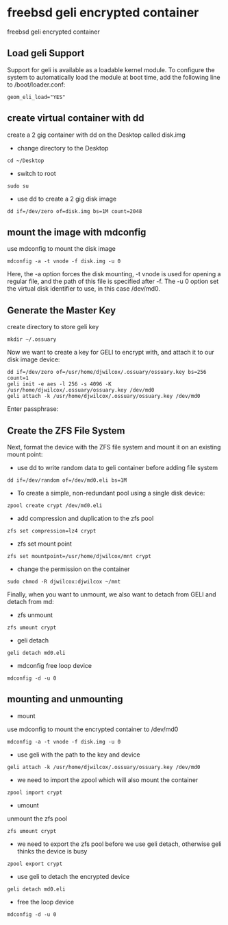 # freebsd geli encrypted container

freebsd geli encrypted container

## Load geli Support

Support for geli is available as a loadable kernel module. To configure the system to automatically load the module at boot time, add the following line to /boot/loader.conf:

```
geom_eli_load="YES"
```

## create virtual container with dd

create a 2 gig container with dd on the Desktop called disk.img

* change directory to the Desktop

```
cd ~/Desktop
```

* switch to root

```
sudo su
```

* use dd to create a 2 gig disk image

```
dd if=/dev/zero of=disk.img bs=1M count=2048
```

## mount the image with mdconfig

use mdconfig to mount the disk image

```
mdconfig -a -t vnode -f disk.img -u 0
```

Here, the -a option forces the disk mounting, -t vnode is used for opening a regular file, and the path of this file is specified after -f. The -u 0 option set the virtual disk identifier to use, in this case /dev/md0.

## Generate the Master Key

create directory to store geli key

```
mkdir ~/.ossuary
```

Now we want to create a key for GELI to encrypt with, and attach it to our disk image device:

```
dd if=/dev/zero of=/usr/home/djwilcox/.ossuary/ossuary.key bs=256 count=1
geli init -e aes -l 256 -s 4096 -K /usr/home/djwilcox/.ossuary/ossuary.key /dev/md0
geli attach -k /usr/home/djwilcox/.ossuary/ossuary.key /dev/md0
```

Enter passphrase:

## Create the ZFS File System

Next, format the device with the ZFS file system and mount it on an existing mount point:

* use dd to write random data to geli container before adding file system

```
dd if=/dev/random of=/dev/md0.eli bs=1M
```

* To create a simple, non-redundant pool using a single disk device:

```
zpool create crypt /dev/md0.eli
```

* add compression and duplication to the zfs pool

```
zfs set compression=lz4 crypt
```

* zfs set mount point

```
zfs set mountpoint=/usr/home/djwilcox/mnt crypt
```

* change the permission on the container

```
sudo chmod -R djwilcox:djwilcox ~/mnt
```

Finally, when you want to unmount, we also want to detach from GELI and detach from md:


* zfs unmount

```
zfs umount crypt
```

* geli detach

```
geli detach md0.eli
```

* mdconfig free loop device

```
mdconfig -d -u 0
```

## mounting and unmounting

* mount

use mdconfig to mount the encrypted container to /dev/md0

```
mdconfig -a -t vnode -f disk.img -u 0
```

* use geli with the path to the key and device

```
geli attach -k /usr/home/djwilcox/.ossuary/ossuary.key /dev/md0
```

* we need to import the zpool which will also mount the container

```
zpool import crypt
```


* umount

unmount the zfs pool

```
zfs umount crypt
```

* we need to export the zfs pool before we use geli detach, otherwise geli thinks the device is busy

```
zpool export crypt
```

* use geli to detach the encrypted device

```
geli detach md0.eli
```

* free the loop device

```
mdconfig -d -u 0
```
	
